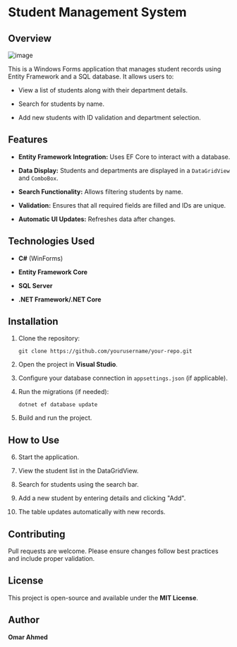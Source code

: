 # Student Management System

## Overview
![image](https://github.com/user-attachments/assets/51d926f1-947e-4ac0-96f4-d78345d8492c)

This is a Windows Forms application that manages student records using Entity Framework and a SQL database. It allows users to:

- View a list of students along with their department details.
    
- Search for students by name.
    
- Add new students with ID validation and department selection.
    

## Features

- **Entity Framework Integration:** Uses EF Core to interact with a database.
    
- **Data Display:** Students and departments are displayed in a `DataGridView` and `ComboBox`.
    
- **Search Functionality:** Allows filtering students by name.
    
- **Validation:** Ensures that all required fields are filled and IDs are unique.
    
- **Automatic UI Updates:** Refreshes data after changes.
    

## Technologies Used

- **C#** (WinForms)
    
- **Entity Framework Core**
    
- **SQL Server**
    
- **.NET Framework/.NET Core**
    

## Installation

1. Clone the repository:
    
    ```
    git clone https://github.com/yourusername/your-repo.git
    ```
    
2. Open the project in **Visual Studio**.
    
3. Configure your database connection in `appsettings.json` (if applicable).
    
4. Run the migrations (if needed):
    
    ```
    dotnet ef database update
    ```
    
5. Build and run the project.
    

## How to Use

6. Start the application.
    
7. View the student list in the DataGridView.
    
8. Search for students using the search bar.
    
9. Add a new student by entering details and clicking "Add".
    
10. The table updates automatically with new records.
    

## Contributing

Pull requests are welcome. Please ensure changes follow best practices and include proper validation.

## License

This project is open-source and available under the **MIT License**.

## Author

**Omar Ahmed**
